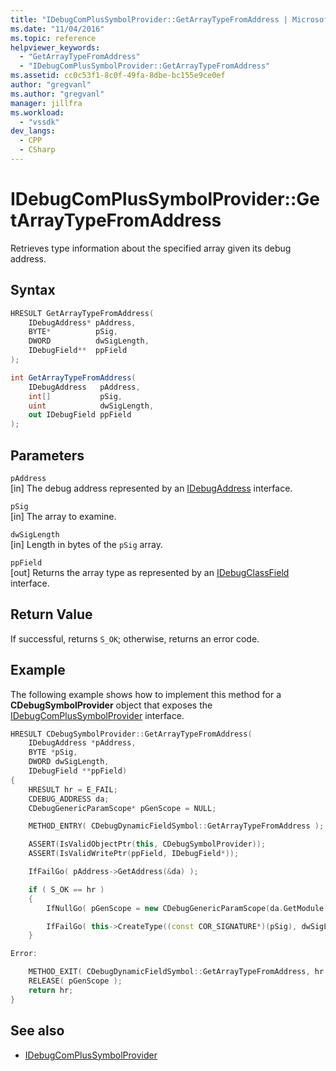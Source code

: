 ```yaml
---
title: "IDebugComPlusSymbolProvider::GetArrayTypeFromAddress | Microsoft Docs"
ms.date: "11/04/2016"
ms.topic: reference
helpviewer_keywords:
  - "GetArrayTypeFromAddress"
  - "IDebugComPlusSymbolProvider::GetArrayTypeFromAddress"
ms.assetid: cc0c53f1-8c0f-49fa-8dbe-bc155e9ce0ef
author: "gregvanl"
ms.author: "gregvanl"
manager: jillfra
ms.workload:
  - "vssdk"
dev_langs:
  - CPP
  - CSharp
---
```

# IDebugComPlusSymbolProvider::GetArrayTypeFromAddress
Retrieves type information about the specified array given its debug address.

## Syntax

```cpp
HRESULT GetArrayTypeFromAddress(
    IDebugAddress* pAddress,
    BYTE*          pSig,
    DWORD          dwSigLength,
    IDebugField**  ppField
);
```

```csharp
int GetArrayTypeFromAddress(
    IDebugAddress   pAddress,
    int[]           pSig,
    uint            dwSigLength,
    out IDebugField ppField
);
```

## Parameters
`pAddress`\
[in] The debug address represented by an [IDebugAddress](../../../extensibility/debugger/reference/idebugaddress.md) interface.

`pSig`\
[in] The array to examine.

`dwSigLength`\
[in] Length in bytes of the `pSig` array.

`ppField`\
[out] Returns the array type as represented by an [IDebugClassField](../../../extensibility/debugger/reference/idebugclassfield.md) interface.

## Return Value
If successful, returns `S_OK`; otherwise, returns an error code.

## Example
The following example shows how to implement this method for a **CDebugSymbolProvider** object that exposes the [IDebugComPlusSymbolProvider](../../../extensibility/debugger/reference/idebugcomplussymbolprovider.md) interface.

```cpp
HRESULT CDebugSymbolProvider::GetArrayTypeFromAddress(
    IDebugAddress *pAddress,
    BYTE *pSig,
    DWORD dwSigLength,
    IDebugField **ppField)
{
    HRESULT hr = E_FAIL;
    CDEBUG_ADDRESS da;
    CDebugGenericParamScope* pGenScope = NULL;

    METHOD_ENTRY( CDebugDynamicFieldSymbol::GetArrayTypeFromAddress );

    ASSERT(IsValidObjectPtr(this, CDebugSymbolProvider));
    ASSERT(IsValidWritePtr(ppField, IDebugField*));

    IfFailGo( pAddress->GetAddress(&da) );

    if ( S_OK == hr )
    {
        IfNullGo( pGenScope = new CDebugGenericParamScope(da.GetModule(), da.tokClass, da.GetMethod()), E_OUTOFMEMORY );

        IfFailGo( this->CreateType((const COR_SIGNATURE*)(pSig), dwSigLength, da.GetModule(), mdMethodDefNil, pGenScope, ppField) );
    }

Error:

    METHOD_EXIT( CDebugDynamicFieldSymbol::GetArrayTypeFromAddress, hr );
    RELEASE( pGenScope );
    return hr;
}
```

## See also
- [IDebugComPlusSymbolProvider](../../../extensibility/debugger/reference/idebugcomplussymbolprovider.md)
